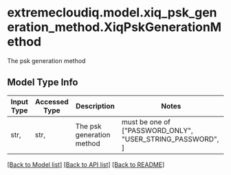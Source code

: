 # extremecloudiq.model.xiq_psk_generation_method.XiqPskGenerationMethod

The psk generation method

## Model Type Info
Input Type | Accessed Type | Description | Notes
------------ | ------------- | ------------- | -------------
str,  | str,  | The psk generation method | must be one of ["PASSWORD_ONLY", "USER_STRING_PASSWORD", ] 

[[Back to Model list]](../../README.md#documentation-for-models) [[Back to API list]](../../README.md#documentation-for-api-endpoints) [[Back to README]](../../README.md)

